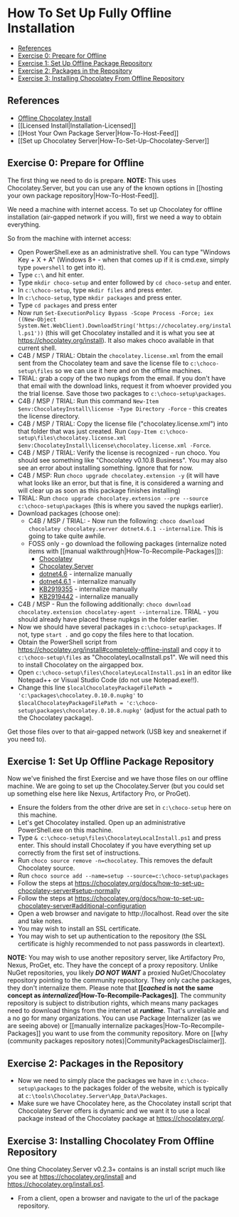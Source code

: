 # How To Set Up Fully Offline Installation

<!-- TOC -->

- [References](#references)
- [Exercise 0: Prepare for Offline](#exercise-0-prepare-for-offline)
- [Exercise 1: Set Up Offline Package Repository](#exercise-1-set-up-offline-package-repository)
- [Exercise 2: Packages in the Repository](#exercise-2-packages-in-the-repository)
- [Exercise 3: Installing Chocolatey From Offline Repository](#exercise-3-installing-chocolatey-from-offline-repository)

<!-- /TOC -->


## References

* [Offline Chocolatey Install](https://chocolatey.org/install#completely-offline-install)
* [[Licensed Install|Installation-Licensed]]
* [[Host Your Own Package Server|How-To-Host-Feed]]
* [[Set up Chocolatey Server|How-To-Set-Up-Chocolatey-Server]]

## Exercise 0: Prepare for Offline

The first thing we need to do is prepare. **NOTE:** This uses Chocolatey.Server, but you can use any of the known options in [[hosting your own package repository|How-To-Host-Feed]].

We need a machine with internet access. To set up Chocolatey for offline installation (air-gapped network if you will), first we need a way to obtain everything.

So from the machine with internet access:

* Open PowerShell.exe as an administrative shell. You can type "Windows Key + X + A" (Windows 8+ - when that comes up if it is cmd.exe, simply type `powershell` to get into it).
* Type `c:\` and hit enter.
* Type `mkdir choco-setup` and enter followed by `cd choco-setup` and enter.
* In `c:\choco-setup`, type `mkdir files` and press enter.
* In `c:\choco-setup`, type `mkdir packages` and press enter.
* Type `cd packages` and press enter
* Now run `Set-ExecutionPolicy Bypass -Scope Process -Force; iex ((New-Object System.Net.WebClient).DownloadString('https://chocolatey.org/install.ps1'))` (this will get Chocolatey installed and it is what you see at https://chocolatey.org/install). It also makes choco available in that current shell.
* C4B / MSP / TRIAL: Obtain the `chocolatey.license.xml` from the email sent from the Chocolatey team and save the license file to `c:\choco-setup\files` so we can use it here and on the offline machines.
* TRIAL: grab a copy of the two nupkgs from the email. If you don't have that email with the download links, request it from whoever provided you the trial license. Save those two packages to `c:\choco-setup\packages`.
* C4B / MSP / TRIAL: Run this command `New-Item $env:ChocolateyInstall\license -Type Directory -Force` - this creates the license directory.
* C4B / MSP / TRIAL: Copy the license file ("chocolatey.license.xml") into that folder that was just created. Run `Copy-Item c:\choco-setup\files\chocolatey.license.xml $env:ChocolateyInstall\license\chocolatey.license.xml -Force`.
* C4B / MSP / TRIAL: Verify the license is recognized - run choco. You should see something like "Chocolatey v0.10.8 Business". You may also see an error about installing something. Ignore that for now.
* C4B / MSP: Run `choco upgrade chocolatey.extension -y` (it will have what looks like an error, but that is fine, it is considered a warning and will clear up as soon as this package finishes installing)
* TRIAL: Run `choco upgrade chocolatey.extension --pre --source c:\choco-setup\packages` (this is where you saved the nupkgs earlier).
* Download packages (choose one):
  * C4B / MSP / TRIAL: - Now run the following: `choco download chocolatey chocolatey.server dotnet4.6.1 --internalize`. This is going to take quite awhile.
  * FOSS only - go download the following packages (internalize noted items with [[manual walkthrough|How-To-Recompile-Packages]]):
    * [Chocolatey](https://chocolatey.org/api/v2/package/chocolatey)
    * [Chocolatey.Server](https://chocolatey.org/api/v2/package/chocolatey.server)
    * [dotnet4.6](https://chocolatey.org/api/v2/package/DotNet4.6) - internalize manually
    * [dotnet4.6.1](https://chocolatey.org/api/v2/package/DotNet4.6.1) - internalize manually
    * [KB2919355](https://chocolatey.org/api/v2/package/KB2919355) - internalize manually
    * [KB2919442](https://chocolatey.org/api/v2/package/KB2919442) - internalize manually
* C4B / MSP - Run the following additionally: `choco download chocolatey.extension chocolatey-agent --internalize`. TRIAL - you should already have placed these nupkgs in the folder earlier.
* Now we should have several packages in `c:\choco-setup\packages`. If not, type `start .` and go copy the files here to that location.
* Obtain the PowerShell script from https://chocolatey.org/install#completely-offline-install and copy it to `c:\choco-setup\files` as "ChocolateyLocalInstall.ps1". We will need this to install Chocolatey on the airgapped box.
* Open `c:\choco-setup\files\ChocolateyLocalInstall.ps1` in an editor like Notepad++ or Visual Studio Code (do not use Notepad.exe!!).
* Change this line `$localChocolateyPackageFilePath = 'c:\packages\chocolatey.0.10.0.nupkg'` to `$localChocolateyPackageFilePath = 'c:\choco-setup\packages\chocolatey.0.10.8.nupkg'` (adjust for the actual path to the Chocolatey package).

Get those files over to that air-gapped network (USB key and sneakernet if you need to).

## Exercise 1: Set Up Offline Package Repository
Now we've finished the first Exercise and we have those files on our offline machine. We are going to set up the Chocolatey.Server (but you could set up something else here like Nexus, Artifactory Pro, or ProGet).

* Ensure the folders from the other drive are set in `c:\choco-setup` here on this machine.
* Let's get Chocolatey installed. Open up an administrative PowerShell.exe on this machine.
* Type `& c:\choco-setup\files\ChocolateyLocalInstall.ps1` and press enter. This should install Chocolatey if you have everything set up correctly from the first set of instructions.
* Run `choco source remove -n=chocolatey`. This removes the default Chocolatey source.
* Run `choco source add --name=setup --source=c:\choco-setup\packages`
* Follow the steps at https://chocolatey.org/docs/how-to-set-up-chocolatey-server#setup-normally
* Follow the steps at https://chocolatey.org/docs/how-to-set-up-chocolatey-server#additional-configuration
* Open a web browser and navigate to http://localhost. Read over the site and take notes.
* You may wish to install an SSL certificate.
* You may wish to set up authentication to the repository (the SSL certificate is highly recommended to not pass passwords in cleartext).

**NOTE:** You may wish to use another repository server, like Artifactory Pro, Nexus, ProGet, etc. They have the concept of a proxy repository. Unlike NuGet repositories, you likely ***DO NOT WANT*** a proxied NuGet/Chocolatey repository pointing to the community repository. They only cache packages, they don't internalize them. Please note that **[[*cached* is not the same concept as *internalized*|How-To-Recompile-Packages]]**.  The community repository is subject to distribution rights, which means many packages need to download things from the internet at ***runtime***. That's unreliable and a no go for many organizations. You can use Package Internalizer (as we are seeing above) or [[manually internalize packages|How-To-Recompile-Packages]] you want to use from the community repository. More on [[why (community packages repository notes)|CommunityPackagesDisclaimer]].

## Exercise 2: Packages in the Repository

* Now we need to simply place the packages we have in `c:\choco-setup\packages` to the packages folder of the website, which is typically at `c:\tools\Chocolatey.Server\App_Data\Packages`.
* Make sure we have Chocolatey here, as the Chocolatey install script that Chocolatey Server offers is dynamic and we want it to use a local package instead of the Chocolatey package at https://chocolatey.org/.

## Exercise 3: Installing Chocolatey From Offline Repository

One thing Chocolatey.Server v0.2.3+ contains is an install script much like you see at https://chocolatey.org/install and https://chocolatey.org/install.ps1.

* From a client, open a browser and navigate to the url of the package repository.
